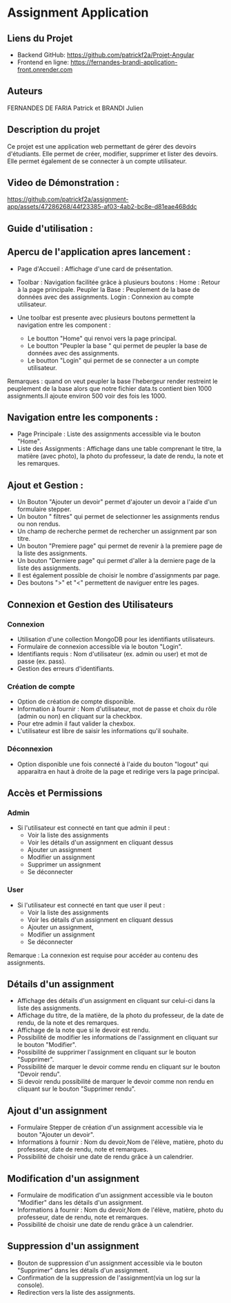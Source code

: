 # Assignment Application

## Liens du Projet

- Backend GitHub: https://github.com/patrickf2a/Projet-Angular
- Frontend en ligne: https://fernandes-brandi-application-front.onrender.com

## Auteurs 

FERNANDES DE FARIA Patrick et BRANDI Julien

## Description du projet

Ce projet est une application web permettant de gérer des devoirs d'étudiants. Elle permet de créer, modifier, supprimer et lister des devoirs. Elle permet également de se connecter à un compte utilisateur.

## Video de Démonstration : 



https://github.com/patrickf2a/assignment-app/assets/47286268/44f23385-af03-4ab2-bc8e-d81eae468ddc



## Guide d'utilisation :

## Apercu de l'application apres lancement :

- Page d'Accueil : Affichage d'une card de présentation.
- Toolbar : Navigation facilitée grâce à plusieurs boutons :
  Home : Retour à la page principale.
  Peupler la Base : Peuplement de la base de données avec des assignments.
  Login : Connexion au compte utilisateur.

- Une toolbar est presente avec plusieurs boutons permettent la navigation entre les component : 
  - Le boutton "Home" qui renvoi vers la page principal.
  - Le boutton "Peupler la base " qui permet de peupler la base de données avec des assignments.
  - Le boutton "Login" qui permet de se connecter a un compte utilisateur.

Remarques : quand on veut peupler la base l'hebergeur render restreint le peuplement de la base alors que notre fichier data.ts contient bien 1000 assignments.Il ajoute environ 500 voir des fois les 1000. 

## Navigation entre les components :

- Page Principale : Liste des assignments accessible via le bouton "Home".
- Liste des Assignments : Affichage dans une table comprenant le titre, la matière (avec photo), la photo du professeur, la date de rendu, la note et les remarques.

## Ajout et Gestion : 

- Un Bouton "Ajouter un devoir" permet d'ajouter un devoir a l'aide d'un formulaire stepper.
- Un bouton " filtres" qui permet de selectionner les assignments rendus ou non rendus.
- Un champ de recherche permet de rechercher un assignment par son titre.
- Un bouton "Premiere page" qui permet de revenir à la premiere page de la liste des assignments.
- Un bouton "Derniere page" qui permet d'aller à la derniere page de la liste des assignments.
- Il est également possible de choisir le nombre d'assignments par page.
- Des boutons ">" et "<" permettent de naviguer entre les pages.


## Connexion et Gestion des Utilisateurs

### Connexion

- Utilisation d'une collection MongoDB pour les identifiants utilisateurs.
- Formulaire de connexion accessible via le bouton "Login".
- Identifiants requis : Nom d'utilisateur (ex. admin ou user) et mot de passe (ex. pass).
- Gestion des erreurs d'identifiants.

### Création de compte

- Option de création de compte disponible.
- Information à fournir : Nom d'utilisateur, mot de passe et choix du rôle (admin ou non) en cliquant sur la checkbox.
- Pour etre admin il faut valider la chexbox.
- L'utilisateur est libre de saisir les informations qu'il souhaite.

### Déconnexion

- Option disponible une fois connecté à l'aide du bouton "logout" qui apparaitra en haut à droite de la page et redirige vers la page principal.


## Accès et Permissions

### Admin

- Si l'utilisateur est connecté en tant que admin il peut :
  - Voir la liste des assignments
  - Voir les détails d'un assignment en cliquant dessus
  - Ajouter un assignment
  - Modifier un assignment
  - Supprimer un assignment
  - Se déconnecter
  
### User

- Si l'utilisateur est connecté en tant que user il peut :
  - Voir la liste des assignments
  - Voir les détails d'un assignment en cliquant dessus
  - Ajouter un assignment, 
  - Modifier un assignment
  - Se déconnecter

Remarque : La connexion est requise pour accéder au contenu des assignments.


## Détails d'un assignment

- Affichage des détails d'un assignment en cliquant sur celui-ci dans la liste des assignments.
- Affichage du titre, de la matière, de la photo du professeur, de la date de rendu, de la note et des remarques.
- Affichage de la note que si le devoir est rendu.
- Possibilité de modifier les informations de l'assignment en cliquant sur le bouton "Modifier".
- Possibilité de supprimer l'assignment en cliquant sur le bouton "Supprimer".
- Possibilité de marquer le devoir comme rendu en cliquant sur le bouton "Devoir rendu".
- Si devoir rendu possibilité de marquer le devoir comme non rendu en cliquant sur le bouton "Supprimer rendu".

## Ajout d'un assignment

- Formulaire Stepper de création d'un assignment accessible via le bouton "Ajouter un devoir".
- Informations à fournir : Nom du devoir,Nom de l'élève, matière, photo du professeur, date de rendu, note et remarques.
- Possibilité de choisir une date de rendu grâce à un calendrier.


## Modification d'un assignment

- Formulaire de modification d'un assignment accessible via le bouton "Modifier" dans les détails d'un assignment.
- Informations à fournir : Nom du devoir,Nom de l'élève, matière, photo du professeur, date de rendu, note et remarques.
- Possibilité de choisir une date de rendu grâce à un calendrier.


## Suppression d'un assignment

- Bouton de suppression d'un assignment accessible via le bouton "Supprimer" dans les détails d'un assignment.
- Confirmation de la suppression de l'assignment(via un log sur la console).
- Redirection vers la liste des assignments.

